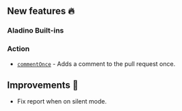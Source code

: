 ## New features :fire: 

### Aladino Built-ins

### Action
- [`commentOnce`](/reviewpad-file-specification/aladino-specification/aladino-built-ins#commentonce) - Adds a comment to the pull request once.

## Improvements :rocket:
- Fix report when on silent mode.